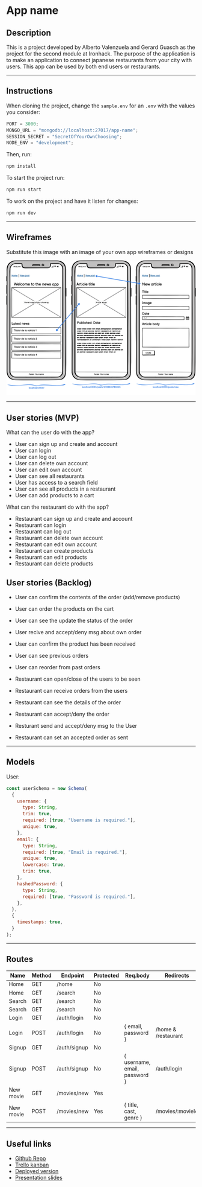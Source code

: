 # App name

## Description

This is a project developed by Alberto Valenzuela and Gerard Guasch as the project for the second module at Ironhack. The purpose of the application is to make an application to connect japanese restaurants from your city with users. This app can be used by both end users or restaurants.

---

## Instructions

When cloning the project, change the <code>sample.env</code> for an <code>.env</code> with the values you consider:

```js
PORT = 3000;
MONGO_URL = "mongodb://localhost:27017/app-name";
SESSION_SECRET = "SecretOfYourOwnChoosing";
NODE_ENV = "development";
```

Then, run:

```bash
npm install
```

To start the project run:

```bash
npm run start
```

To work on the project and have it listen for changes:

```bash
npm run dev
```

---

## Wireframes

Substitute this image with an image of your own app wireframes or designs

![](docs/wireframes.png)

---

## User stories (MVP)

What can the user do with the app?

- User can sign up and create and account
- User can login
- User can log out
- User can delete own account
- User can edit own account
- User can see all restaurants
- User has access to a search field
- User can see all products in a restaurant
- User can add products to a cart

What can the restaurant do with the app?

- Restaurant can sign up and create and account
- Restaurant can login
- Restaurant can log out
- Restaurant can delete own account
- Restaurant can edit own account
- Restaurant can create products
- Restaurant can edit products
- Restaurant can delete products

## User stories (Backlog)

- User can confirm the contents of the order (add/remove products)
- User can order the products on the cart
- User can see the update the status of the order
- User recive and accept/deny msg about own order
- User can confirm the product has been received
- User can see previous orders
- User can reorder from past orders

- Restaurant can open/close of the users to be seen
- Restaurant can receive orders from the users
- Restaurant can see the details of the order
- Restaurant can accept/deny the order
- Resturant send and accept/deny msg to the User
- Restaurant can set an accepted order as sent

---

## Models

User:

```js
const userSchema = new Schema(
  {
    username: {
      type: String,
      trim: true,
      required: [true, "Username is required."],
      unique: true,
    },
    email: {
      type: String,
      required: [true, "Email is required."],
      unique: true,
      lowercase: true,
      trim: true,
    },
    hashedPassword: {
      type: String,
      required: [true, "Password is required."],
    },
  },
  {
    timestamps: true,
  }
);
```

---

## Routes

| Name      | Method | Endpoint     | Protected | Req.body                      | Redirects        |
| --------- | ------ | ------------ | --------- | ----------------------------- | ---------------- |
| Home      | GET    | /home        | No        |                               |                  |
| Home      | GET    | /search      | No        |                               |                  |
| Search    | GET    | /search      | No        |                               |                  |
| Search    | GET    | /search      | No        |                               |                  |
| Login     | GET    | /auth/login  | No        |                               |                  |
| Login     | POST   | /auth/login  | No        | { email, password }           | /home & /restaurant|
| Signup    | GET    | /auth/signup | No        |                               |                  |
| Signup    | POST   | /auth/signup | No        | { username, email, password } | /auth/login      |
| New movie | GET    | /movies/new  | Yes       |                               |                  |
| New movie | POST   | /movies/new  | Yes       | { title, cast, genre }        | /movies/:movieId |

---

## Useful links

- [Github Repo]()
- [Trello kanban]()
- [Deployed version]()
- [Presentation slides](https://www.slides.com)
